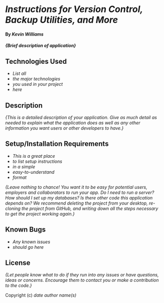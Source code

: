 # _Instructions for Version Control, Backup Utilities, and More_

#### By _**Kevin Williams**_

#### _{Brief description of application}_

## Technologies Used

* _List all_
* _the major technologies_
* _you used in your project_
* _here_

## Description

_{This is a detailed description of your application. Give as much
detail as needed to explain what the application does as well as any
other information you want users or other developers to have.}_

## Setup/Installation Requirements

* _This is a great place_
* _to list setup instructions_
* _in a simple_
* _easy-to-understand_
* _format_

_{Leave nothing to chance! You want it to be easy for potential users,
employers and collaborators to run your app. Do I need to run a
server? How should I set up my databases? Is there other code this
application depends on? We recommend deleting the project from your
desktop, re-cloning the project from GitHub, and writing down all the
steps necessary to get the project working again.}_

## Known Bugs

* _Any known issues_
* _should go here_

## License

_{Let people know what to do if they run into any issues or have
questions, ideas or concerns.  Encourage them to contact you or make a
contribution to the code.}_

Copyright (c) _date_ _author name(s)_
